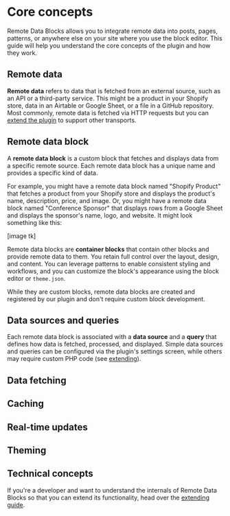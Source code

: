 # Core concepts

Remote Data Blocks allows you to integrate remote data into posts, pages, patterns, or anywhere else on your site where you use the block editor. This guide will help you understand the core concepts of the plugin and how they work.

## Remote data

**Remote data** refers to data that is fetched from an external source, such as an API or a third-party service. This might be a product in your Shopify store, data in an Airtable or Google Sheet, or a file in a GitHub repository. Most commonly, remote data is fetched via HTTP requests but you can [extend the plugin](extending.md) to support other transports.

## Remote data block

A **remote data block** is a custom block that fetches and displays data from a specific remote source. Each remote data block has a unique name and provides a specific kind of data.

For example, you might have a remote data block named "Shopify Product" that fetches a product from your Shopify store and displays the product's name, description, price, and image. Or, you might have a remote data block named "Conference Sponsor" that displays rows from a Google Sheet and displays the sponsor's name, logo, and website. It might look something like this:

[image tk]

Remote data blocks are **container blocks** that contain other blocks and provide remote data to them. You retain full control over the layout, design, and content. You can leverage patterns to enable consistent styling and workflows, and you can customize the block's appearance using the block editor or `theme.json`.

While they are custom blocks, remote data blocks are created and registered by our plugin and don't require custom block development.

## Data sources and queries

Each remote data block is associated with a **data source** and a **query** that defines how data is fetched, processed, and displayed. Simple data sources and queries can be configured via the plugin's settings screen, while others may require custom PHP code (see [extending](extending.md)).

## Data fetching

## Caching

## Real-time updates

## Theming

## Technical concepts

If you're a developer and want to understand the internals of Remote Data Blocks so that you can extend its functionality, head over the [extending guide](extending.md).
